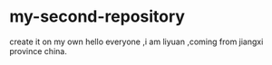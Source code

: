 # my-second-repository
create it on my own
hello everyone ,i am liyuan ,coming from jiangxi province china.
